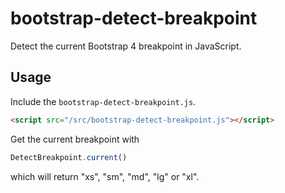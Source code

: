 # bootstrap-detect-breakpoint

Detect the current Bootstrap 4 breakpoint in JavaScript.

## Usage

Include the `bootstrap-detect-breakpoint.js`.

```html
<script src="/src/bootstrap-detect-breakpoint.js"></script>
```

Get the current breakpoint with

```js
DetectBreakpoint.current() 
```

which will return "xs", "sm", "md", "lg" or "xl".


